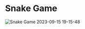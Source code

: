 # Snake Game
![Snake Game 2023-09-15 19-15-48](https://github.com/Dong-k/hello-world/assets/71556433/f2e33b93-7233-4e85-b5ac-ede976d1effa)
